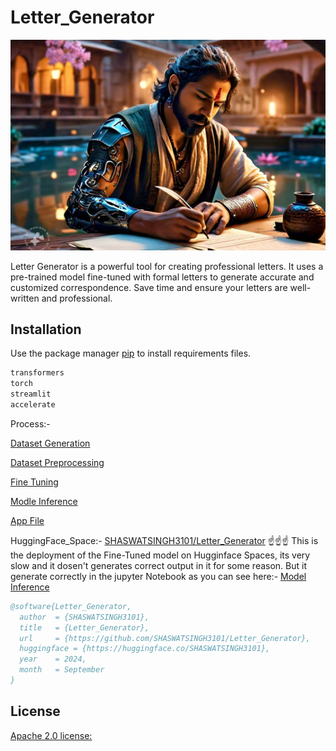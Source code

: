 # Letter_Generator

<img src="https://github.com/SHASWATSINGH3101/Letter_Gen/blob/main/Assets/WhatsApp%20Image%202024-09-09%20at%209.41.27%20PM.jpeg" alt="Image description">


Letter Generator is a powerful tool for creating professional letters. It uses a pre-trained model fine-tuned with formal letters to generate accurate and customized correspondence. Save time and ensure your letters are well-written and professional.

## Installation

Use the package manager [pip](https://pip.pypa.io/en/stable/) to install requirements files.

```bash
transformers
torch
streamlit
accelerate

```
Process:- 

  [Dataset Generation](https://github.com/SHASWATSINGH3101/Letter_Gen/blob/main/Files/app.py)

  [Dataset Preprocessing](https://github.com/SHASWATSINGH3101/Letter_Gen/blob/main/Files/data-prep.ipynb)

  [Fine Tuning](https://github.com/SHASWATSINGH3101/Letter_Gen/blob/main/Files/fine-tune-peft.ipynb)

  [Modle Inference](https://github.com/SHASWATSINGH3101/Letter_Gen/blob/main/Files/fine-tune-inf-peft.ipynb)

  [App File](https://github.com/SHASWATSINGH3101/Letter_Gen/blob/main/Files/app.py)


HuggingFace_Space:-
[SHASWATSINGH3101/Letter_Generator](https://huggingface.co/spaces/SHASWATSINGH3101/Letter_Generator)
☝️☝️☝️ This is the deployment of the Fine-Tuned model on Hugginface Spaces, its very slow and it dosen't generates correct output in it for some reason.
But it generate correctly in the jupyter Notebook as you can see here:- [Model Inference](https://github.com/SHASWATSINGH3101/Letter_Gen/blob/main/Files/fine-tune-inf-peft.ipynb)

```bibtex
@software{Letter_Generator,
  author  = {SHASWATSINGH3101},
  title   = {Letter_Generator},
  url     = {https://github.com/SHASWATSINGH3101/Letter_Generator},
  huggingface = {https://huggingface.co/SHASWATSINGH3101},
  year    = 2024,
  month   = September
}
```

## License

[Apache 2.0 license:](https://www.apache.org/licenses/LICENSE-2.0)

